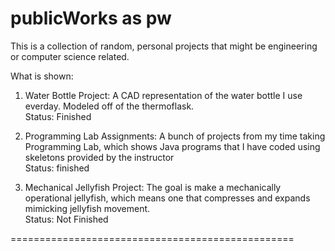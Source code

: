 # publicWorks as pw
This is a collection of random, personal projects that might be engineering or computer science related.

What is shown:

1. Water Bottle Project: A CAD representation of the water bottle I use everday. Modeled off of the thermoflask. <br />
Status: Finished

2. Programming Lab Assignments: A bunch of projects from my time taking Programming Lab, which shows Java programs that I have coded using skeletons provided by the instructor <br />
Status: finished

3. Mechanical Jellyfish Project: The goal is make a mechanically operational jellyfish, which means one that compresses and expands mimicking jellyfish movement. <br />
Status: Not Finished

=================================================  <br />


